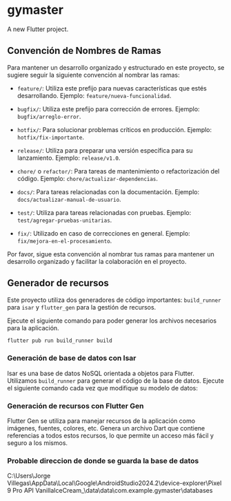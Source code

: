 # gymaster

A new Flutter project.

## Convención de Nombres de Ramas

Para mantener un desarrollo organizado y estructurado en este proyecto, se sugiere seguir la siguiente convención al nombrar las ramas:

- `feature/`: Utiliza este prefijo para nuevas características que estés desarrollando. Ejemplo: `feature/nueva-funcionalidad`.

- `bugfix/`: Utiliza este prefijo para corrección de errores. Ejemplo: `bugfix/arreglo-error`.

- `hotfix/`: Para solucionar problemas críticos en producción. Ejemplo: `hotfix/fix-importante`.

- `release/`: Utiliza para preparar una versión específica para su lanzamiento. Ejemplo: `release/v1.0`.

- `chore/` o `refactor/`: Para tareas de mantenimiento o refactorización del código. Ejemplo: `chore/actualizar-dependencias`.

- `docs/`: Para tareas relacionadas con la documentación. Ejemplo: `docs/actualizar-manual-de-usuario`.

- `test/`: Utiliza para tareas relacionadas con pruebas. Ejemplo: `test/agregar-pruebas-unitarias`.

- `fix/`: Utilizado en caso de correcciones en general. Ejemplo: `fix/mejora-en-el-procesamiento`.

Por favor, sigue esta convención al nombrar tus ramas para mantener un desarrollo organizado y facilitar la colaboración en el proyecto.


## Generador de recursos 

Este proyecto utiliza dos generadores de código importantes: `build_runner` para `isar` y `flutter_gen` para la gestión de recursos.

Ejecute el siguiente comando para poder generar los archivos necesarios para la aplicación.

```bash
flutter pub run build_runner build
```

### Generación de base de datos con Isar

Isar es una base de datos NoSQL orientada a objetos para Flutter. Utilizamos `build_runner` para generar el código de la base de datos. Ejecute el siguiente comando cada vez que modifique su modelo de datos:


### Generación de recursos con Flutter Gen

Flutter Gen se utiliza para manejar recursos de la aplicación como imágenes, fuentes, colores, etc. Genera un archivo Dart que contiene referencias a todos estos recursos, lo que permite un acceso más fácil y seguro a los mismos.


### Probable direccion de donde se guarda la base de datos

C:\Users\Jorge Villegas\AppData\Local\Google\AndroidStudio2024.2\device-explorer\Pixel 9 Pro API VanillaIceCream\_\data\data\com.example.gymaster\databases
